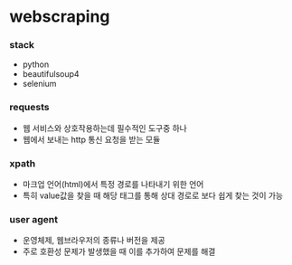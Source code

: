 # webscraping

### stack
- python
- beautifulsoup4
- selenium

### requests
- 웹 서비스와 상호작용하는데 필수적인 도구중 하나
- 웹에서 보내는 http 통신 요청을 받는 모듈

### xpath
- 마크업 언어(html)에서 특정 경로를 나타내기 위한 언어
- 특히 value값을 찾을 때 해당 태그를 통해 상대 경로로 보다 쉽게 찾는 것이 가능

### user agent
- 운영체제, 웹브라우저의 종류나 버전을 제공
- 주로 호환성 문제가 발생했을 때 이를 추가하여 문제를 해결
